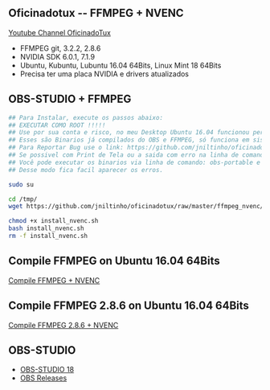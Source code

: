 ## Oficinadotux -- FFMPEG + NVENC
[Youtube Channel OficinadoTux](https://www.youtube.com/channel/UCfh_Dbh1LrqGVJQ1k2f6DgQ)

 - FFMPEG git, 3.2.2, 2.8.6
 - NVIDIA SDK 6.0.1, 7.1.9
 - Ubuntu, Kubuntu, Lubuntu 16.04 64Bits, Linux Mint 18 64Bits
 - Precisa ter uma placa NVIDIA e drivers atualizados


## OBS-STUDIO + FFMPEG

```bash
## Para Instalar, execute os passos abaixo:
## EXECUTAR COMO ROOT !!!!!
## Use por sua conta e risco, no meu Desktop Ubuntu 16.04 funcionou perfeitamente.
## Esses são Binarios já compilados do OBS e FFMPEG, só funciona em sistemas 64Bits.
## Para Reportar Bug use o link: https://github.com/jniltinho/oficinadotux/issues.
## Se possivel com Print de Tela ou a saida com erro na linha de comando.
## Você pode executar os binarios via linha de comando: obs-portable e ffmpeg.
## Desse modo fica facil aparecer os erros.

sudo su

cd /tmp/
wget https://github.com/jniltinho/oficinadotux/raw/master/ffmpeg_nvenc/install_nvenc.sh

chmod +x install_nvenc.sh
bash install_nvenc.sh
rm -f install_nvenc.sh


```



## Compile FFMPEG on Ubuntu 16.04 64Bits

[Compile FFMPEG + NVENC](https://gist.github.com/jniltinho/9273dc133796062c13ca739d17862125)


## Compile FFMPEG 2.8.6 on Ubuntu 16.04 64Bits

[Compile FFMPEG 2.8.6 + NVENC](https://gist.github.com/jniltinho/96bb45bec18a90d0d33448ee67c28cc7)


## OBS-STUDIO

 - [OBS-STUDIO 18](https://github.com/jp9000/obs-studio/wiki/Install-Instructions#manually-compiling-on-debian-based-distros)
 - [OBS Releases](https://github.com/jp9000/obs-studio/releases)
